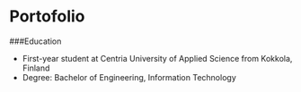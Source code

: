 # Portofolio
###Education
* First-year student at Centria University of Applied Science from Kokkola, Finland
* Degree: Bachelor of Engineering, Information Technology
